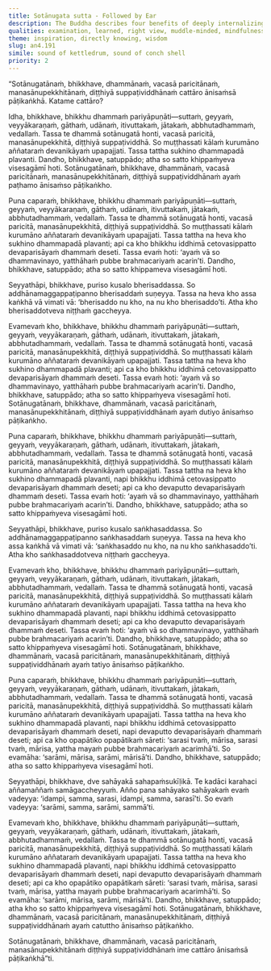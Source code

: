 ```yaml
---
title: Sotānugata sutta - Followed by Ear
description: The Buddha describes four benefits of deeply internalizing the Dhamma. Even if one dies muddle-minded, they are reborn among the deities, where hearing the Dhamma again and recollecting their past spiritual practice enables them to swiftly reach distinction.
qualities: examination, learned, right view, muddle-minded, mindfulness, recollection of the Dhamma, spiritual life, discernment
theme: inspiration, directly knowing, wisdom
slug: an4.191
simile: sound of kettledrum, sound of conch shell
priority: 2
---
```


“Sotānugatānaṁ, bhikkhave, dhammānaṁ, vacasā paricitānaṁ, manasānupekkhitānaṁ, diṭṭhiyā suppaṭividdhānaṁ cattāro ānisaṁsā pāṭikaṅkhā. Katame cattāro?

Idha, bhikkhave, bhikkhu dhammaṁ pariyāpuṇāti—suttaṁ, geyyaṁ, veyyākaraṇaṁ, gāthaṁ, udānaṁ, itivuttakaṁ, jātakaṁ, abbhutadhammaṁ, vedallaṁ. Tassa te dhammā sotānugatā honti, vacasā paricitā, manasānupekkhitā, diṭṭhiyā suppaṭividdhā. So muṭṭhassati kālaṁ kurumāno aññataraṁ devanikāyaṁ upapajjati. Tassa tattha sukhino dhammapadā plavanti. Dandho, bhikkhave, satuppādo; atha so satto khippaṁyeva visesagāmī hoti. Sotānugatānaṁ, bhikkhave, dhammānaṁ, vacasā paricitānaṁ, manasānupekkhitānaṁ, diṭṭhiyā suppaṭividdhānaṁ ayaṁ paṭhamo ānisaṁso pāṭikaṅkho.

Puna caparaṁ, bhikkhave, bhikkhu dhammaṁ pariyāpuṇāti—suttaṁ, geyyaṁ, veyyākaraṇaṁ, gāthaṁ, udānaṁ, itivuttakaṁ, jātakaṁ, abbhutadhammaṁ, vedallaṁ. Tassa te dhammā sotānugatā honti, vacasā paricitā, manasānupekkhitā, diṭṭhiyā suppaṭividdhā. So muṭṭhassati kālaṁ kurumāno aññataraṁ devanikāyaṁ upapajjati. Tassa tattha na heva kho sukhino dhammapadā plavanti; api ca kho bhikkhu iddhimā cetovasippatto devaparisāyaṁ dhammaṁ deseti. Tassa evaṁ hoti: ‘ayaṁ vā so dhammavinayo, yatthāhaṁ pubbe brahmacariyaṁ acarin’ti. Dandho, bhikkhave, satuppādo; atha so satto khippameva visesagāmī hoti.

Seyyathāpi, bhikkhave, puriso kusalo bherisaddassa. So addhānamaggappaṭipanno bherisaddaṁ suṇeyya. Tassa na heva kho assa kaṅkhā vā vimati vā: ‘bherisaddo nu kho, na nu kho bherisaddo’ti. Atha kho bherisaddotveva niṭṭhaṁ gaccheyya.

Evamevaṁ kho, bhikkhave, bhikkhu dhammaṁ pariyāpuṇāti—suttaṁ, geyyaṁ, veyyākaraṇaṁ, gāthaṁ, udānaṁ, itivuttakaṁ, jātakaṁ, abbhutadhammaṁ, vedallaṁ. Tassa te dhammā sotānugatā honti, vacasā paricitā, manasānupekkhitā, diṭṭhiyā suppaṭividdhā. So muṭṭhassati kālaṁ kurumāno aññataraṁ devanikāyaṁ upapajjati. Tassa tattha na heva kho sukhino dhammapadā plavanti; api ca kho bhikkhu iddhimā cetovasippatto devaparisāyaṁ dhammaṁ deseti. Tassa evaṁ hoti: ‘ayaṁ vā so dhammavinayo, yatthāhaṁ pubbe brahmacariyaṁ acarin’ti. Dandho, bhikkhave, satuppādo; atha so satto khippaṁyeva visesagāmī hoti. Sotānugatānaṁ, bhikkhave, dhammānaṁ, vacasā paricitānaṁ, manasānupekkhitānaṁ, diṭṭhiyā suppaṭividdhānaṁ ayaṁ dutiyo ānisaṁso pāṭikaṅkho.

Puna caparaṁ, bhikkhave, bhikkhu dhammaṁ pariyāpuṇāti—suttaṁ, geyyaṁ, veyyākaraṇaṁ, gāthaṁ, udānaṁ, itivuttakaṁ, jātakaṁ, abbhutadhammaṁ, vedallaṁ. Tassa te dhammā sotānugatā honti, vacasā paricitā, manasānupekkhitā, diṭṭhiyā suppaṭividdhā. So muṭṭhassati kālaṁ kurumāno aññataraṁ devanikāyaṁ upapajjati. Tassa tattha na heva kho sukhino dhammapadā plavanti, napi bhikkhu iddhimā cetovasippatto devaparisāyaṁ dhammaṁ deseti; api ca kho devaputto devaparisāyaṁ dhammaṁ deseti. Tassa evaṁ hoti: ‘ayaṁ vā so dhammavinayo, yatthāhaṁ pubbe brahmacariyaṁ acarin’ti. Dandho, bhikkhave, satuppādo; atha so satto khippaṁyeva visesagāmī hoti.

Seyyathāpi, bhikkhave, puriso kusalo saṅkhasaddassa. So addhānamaggappaṭipanno saṅkhasaddaṁ suṇeyya. Tassa na heva kho assa kaṅkhā vā vimati vā: ‘saṅkhasaddo nu kho, na nu kho saṅkhasaddo’ti. Atha kho saṅkhasaddotveva niṭṭhaṁ gaccheyya.

Evamevaṁ kho, bhikkhave, bhikkhu dhammaṁ pariyāpuṇāti—suttaṁ, geyyaṁ, veyyākaraṇaṁ, gāthaṁ, udānaṁ, itivuttakaṁ, jātakaṁ, abbhutadhammaṁ, vedallaṁ. Tassa te dhammā sotānugatā honti, vacasā paricitā, manasānupekkhitā, diṭṭhiyā suppaṭividdhā. So muṭṭhassati kālaṁ kurumāno aññataraṁ devanikāyaṁ upapajjati. Tassa tattha na heva kho sukhino dhammapadā plavanti, napi bhikkhu iddhimā cetovasippatto devaparisāyaṁ dhammaṁ deseti; api ca kho devaputto devaparisāyaṁ dhammaṁ deseti. Tassa evaṁ hoti: ‘ayaṁ vā so dhammavinayo, yatthāhaṁ pubbe brahmacariyaṁ acarin’ti. Dandho, bhikkhave, satuppādo; atha so satto khippaṁyeva visesagāmī hoti. Sotānugatānaṁ, bhikkhave, dhammānaṁ, vacasā paricitānaṁ, manasānupekkhitānaṁ, diṭṭhiyā suppaṭividdhānaṁ ayaṁ tatiyo ānisaṁso pāṭikaṅkho.

Puna caparaṁ, bhikkhave, bhikkhu dhammaṁ pariyāpuṇāti—suttaṁ, geyyaṁ, veyyākaraṇaṁ, gāthaṁ, udānaṁ, itivuttakaṁ, jātakaṁ, abbhutadhammaṁ, vedallaṁ. Tassa te dhammā sotānugatā honti, vacasā paricitā, manasānupekkhitā, diṭṭhiyā suppaṭividdhā. So muṭṭhassati kālaṁ kurumāno aññataraṁ devanikāyaṁ upapajjati. Tassa tattha na heva kho sukhino dhammapadā plavanti, napi bhikkhu iddhimā cetovasippatto devaparisāyaṁ dhammaṁ deseti, napi devaputto devaparisāyaṁ dhammaṁ deseti; api ca kho opapātiko opapātikaṁ sāreti: ‘sarasi tvaṁ, mārisa, sarasi tvaṁ, mārisa, yattha mayaṁ pubbe brahmacariyaṁ acarimhā’ti. So evamāha: ‘sarāmi, mārisa, sarāmi, mārisā’ti. Dandho, bhikkhave, satuppādo; atha so satto khippaṁyeva visesagāmī hoti.

Seyyathāpi, bhikkhave, dve sahāyakā sahapaṁsukīḷikā. Te kadāci karahaci aññamaññaṁ samāgaccheyyuṁ. Añño pana sahāyako sahāyakaṁ evaṁ vadeyya: ‘idampi, samma, sarasi, idampi, samma, sarasī’ti. So evaṁ vadeyya: ‘sarāmi, samma, sarāmi, sammā’ti.

Evamevaṁ kho, bhikkhave, bhikkhu dhammaṁ pariyāpuṇāti—suttaṁ, geyyaṁ, veyyākaraṇaṁ, gāthaṁ, udānaṁ, itivuttakaṁ, jātakaṁ, abbhutadhammaṁ, vedallaṁ. Tassa te dhammā sotānugatā honti, vacasā paricitā, manasānupekkhitā, diṭṭhiyā suppaṭividdhā. So muṭṭhassati kālaṁ kurumāno aññataraṁ devanikāyaṁ upapajjati. Tassa tattha na heva kho sukhino dhammapadā plavanti, napi bhikkhu iddhimā cetovasippatto devaparisāyaṁ dhammaṁ deseti, napi devaputto devaparisāyaṁ dhammaṁ deseti; api ca kho opapātiko opapātikaṁ sāreti: ‘sarasi tvaṁ, mārisa, sarasi tvaṁ, mārisa, yattha mayaṁ pubbe brahmacariyaṁ acarimhā’ti. So evamāha: ‘sarāmi, mārisa, sarāmi, mārisā’ti. Dandho, bhikkhave, satuppādo; atha kho so satto khippaṁyeva visesagāmī hoti. Sotānugatānaṁ, bhikkhave, dhammānaṁ, vacasā paricitānaṁ, manasānupekkhitānaṁ, diṭṭhiyā suppaṭividdhānaṁ ayaṁ catuttho ānisaṁso pāṭikaṅkho.

Sotānugatānaṁ, bhikkhave, dhammānaṁ, vacasā paricitānaṁ, manasānupekkhitānaṁ diṭṭhiyā suppaṭividdhānaṁ ime cattāro ānisaṁsā pāṭikaṅkhā”ti.
